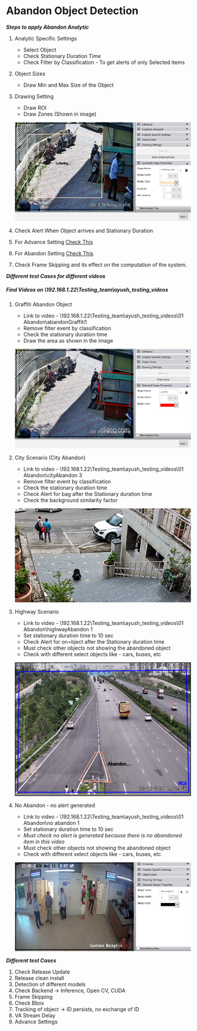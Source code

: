 # **Abandon Object Detection**

***Steps to apply Abandon Analytic***

1. Analytic Specific Settings
   - Select Object
   - Check Stationary Duration Time 
   - Check Filter by Classification - To get alerts of only Selected items
2. Object Sizes
   - Draw Min and Max Size of the Object
3. Drawing Setting
   - Draw ROI
   - Draw Zones (Shown in image)
   
    ![image](https://github.com/ayushaggarwalI2V/Video-Analytics-Server/blob/main/01%20Abandon%20Object%20Detection/images/vms%20abandon%20image.png "VMS image")

4. Check Alert When Object arrives and Stationary Duration
5. For Advance Setting [Check This](https://stackoverflowteams.com/c/i2v-systems/questions/132)
6. For Abandon Setting [Check This](https://stackoverflowteams.com/c/i2v-systems/questions/114)
7. Check Frame Skipping and its effect on the computation of the system.


***Different test Cases for different videos***
##### Find Videos on _\\192.168.1.22\Testing_team\ayush_testing_videos_

1. Graffiti Abandon Object
   - Link to video - \\192.168.1.22\Testing_team\ayush_testing_videos\01 Abandon\abandonGraffiti1
   - Remove filter event by classification
   - Check the stationary duration time
   - Draw the area as shown in the image
   
   ![image](https://github.com/ayushaggarwalI2V/Video-Analytics-Server/blob/main/01%20Abandon%20Object%20Detection/images/graffiti.png "Graffiti Abandon")

2. City Scenario (City Abandon)
   - Link to video - \\192.168.1.22\Testing_team\ayush_testing_videos\01 Abandon\cityAbandon 3
   - Remove filter event by classification
   - Check the stationary duration time
   - Check Alert for bag after the Stationary duration time
   - Check the background similarity factor
   
   ![image](https://github.com/ayushaggarwalI2V/Video-Analytics-Server/blob/main/01%20Abandon%20Object%20Detection/images/cityAbandon.png "City Abandon")

3. Highway Scenario
   - Link to video - \\192.168.1.22\Testing_team\ayush_testing_videos\01 Abandon\highwayAbandon 1
   - Set stationary duration time to 10 sec
   - Check Alert for on=bject after the Stationary duration time
   - Must check other objects not showing the abandoned object
   - Check with different select objects like - cars, buses, etc
   
   ![image](https://github.com/ayushaggarwalI2V/Video-Analytics-Server/blob/main/01%20Abandon%20Object%20Detection/images/highwayAbandon%201.png "Highway Abandon")

4. No Abandon - no alert generated 
   - Link to video - \\192.168.1.22\Testing_team\ayush_testing_videos\01 Abandon\no abandon 1
   - Set stationary duration time to 10 sec
   - *Must check no alert is generated because there is no abandoned item in this video*
   - Must check other objects not showing the abandoned object
   - Check with different select objects like - cars, buses, etc
   
   ![image](https://github.com/ayushaggarwalI2V/Video-Analytics-Server/blob/main/01%20Abandon%20Object%20Detection/images/noabandoned.png "No Abandon")

***Different test Cases***
1. Check Release Update
2. Release clean install
3. Detection of different models
4. Check Backend -> Inference, Open CV, CUDA
5. Frame Skipping
6. Check Bbox
7. Tracking of object -> ID persists, no exchange of ID
8. VA Stream Delay
9. Advance Settings
